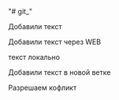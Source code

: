 "# git_" 

Добавили текст


Добавили текст через WEB



текст локально

Добавили текст в новой ветке 


Разрешаем кофликт
